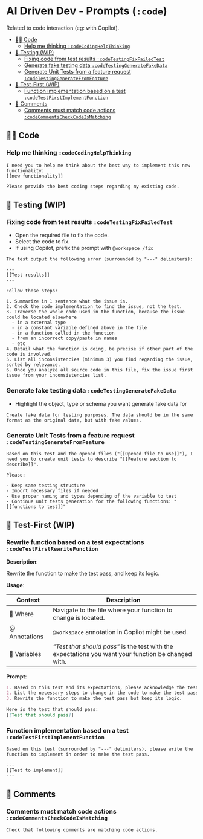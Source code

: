 # AI Driven Dev - Prompts (`:code`)

Related to code interaction (eg: with Copilot).

- [🧑‍💻 Code](#-code)
  - [Help me thinking `:codeCodingHelpThinking`](#help-me-thinking-codecodinghelpthinking)
- [🧪 Testing (WIP)](#-testing-wip)
  - [Fixing code from test results `:codeTestingFixFailedTest`](#fixing-code-from-test-results-codetestingfixfailedtest)
  - [Generate fake testing data `:codeTestingGenerateFakeData`](#generate-fake-testing-data-codetestinggeneratefakedata)
  - [Generate Unit Tests from a feature request `:codeTestingGenerateFromFeature`](#generate-unit-tests-from-a-feature-request-codetestinggeneratefromfeature)
- [🎯 Test-First (WIP)](#-test-first-wip)
  - [Function implementation based on a test `:codeTestFirstImplementFunction`](#function-implementation-based-on-a-test-codetestfirstimplementfunction)
- [💬 Comments](#-comments)
  - [Comments must match code actions `:codeCommentsCheckCodeIsMatching`](#comments-must-match-code-actions-codecommentscheckcodeismatching)

## 🧑‍💻 Code

### Help me thinking `:codeCodingHelpThinking`

```text
I need you to help me think about the best way to implement this new functionality:
[[new functionality]]

Please provide the best coding steps regarding my existing code.
```

## 🧪 Testing (WIP)

### Fixing code from test results `:codeTestingFixFailedTest`

- Open the required file to fix the code.
- Select the code to fix.
- If using Copilot, prefix the prompt with `@workspace /fix`

```text
The test output the following error (surrounded by "---" delimiters): 

---
[[Test results]]
---

Follow those steps:

1. Summarize in 1 sentence what the issue is.
2. Check the code implementation to find the issue, not the test.
3. Traverse the whole code used in the function, because the issue could be located elsewhere
  - in a external type
  - in a constant variable defined above in the file
  - in a function called in the function
  - from an incorrect copy/paste in names
  - etc
4. Detail what the function is doing, be precise if other part of the code is involved.
5. List all inconsistencies (minimum 3) you find regarding the issue, sorted by relevance.
6. Once you analyze all source code in this file, fix the issue first issue from your inconsistencies list.
```

### Generate fake testing data `:codeTestingGenerateFakeData`

- Highlight the object, type or schema you want generate fake data for

```text
Create fake data for testing purposes. The data should be in the same format as the original data, but with fake values. 

```

### Generate Unit Tests from a feature request `:codeTestingGenerateFromFeature`

```text
Based on this test and the opened files ("[[Opened file to use]]"), I need you to create unit tests to describe "[[Feature section to describe]]".

Please:

- Keep same testing structure
- Import necessary files if needed
- Use proper naming and types depending of the variable to test
- Continue unit tests generation for the following functions: "[[functions to test]]"
```

## 🎯 Test-First (WIP)

### Rewrite function based on a test expectations `:codeTestFirstRewriteFunction`

**Description**:

Rewrite the function to make the test pass, and keep its logic.

**Usage**:

| Context | Description |
| ----- | ----------- |
| 🎯 Where | Navigate to the file where your function to change is located. |
| ＠ Annotations | `@workspace` annotation in Copilot might be used. |
| 🫴 Variables | *"Test that should pass"* is the test with the expectations you want your function be changed with. |

**Prompt**:

```markdown
1. Based on this test and its expectations, please acknowledge the tested function.
2. List the necessary steps to change in the code to make the test pass.
3. Rewrite the function to make the test pass but keep its logic.

Here is the test that should pass:
[[Test that should pass]]
```

### Function implementation based on a test `:codeTestFirstImplementFunction`

```text
Based on this test (surrounded by "---" delimiters), please write the function to implement in order to make the test pass.

---
[[Test to implement]]
---
```

## 💬 Comments

### Comments must match code actions `:codeCommentsCheckCodeIsMatching`

```text
Check that following comments are matching code actions.
```
